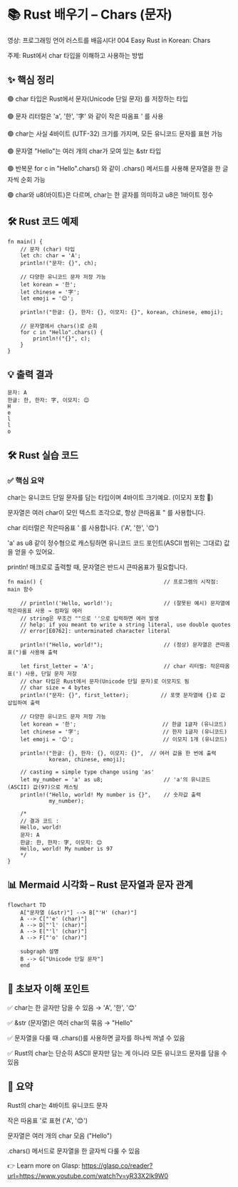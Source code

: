# 📚 Rust 배우기 – Chars (문자)

영상: 프로그래밍 언어 러스트를 배웁시다! 004 Easy Rust in Korean: Chars

주제: Rust에서 char 타입을 이해하고 사용하는 방법

## ✨ 핵심 정리

🟢 char 타입은 Rust에서 문자(Unicode 단일 문자) 를 저장하는 타입

🟢 문자 리터럴은 'a', '한', '字' 와 같이 작은 따옴표 ' 를 사용

🟢 char는 사실 4바이트 (UTF-32) 크기를 가지며, 모든 유니코드 문자를 표현 가능

🟢 문자열 "Hello"는 여러 개의 char가 모여 있는 &str 타입

🟢 반복문 for c in "Hello".chars() 와 같이 .chars() 메서드를 사용해 문자열을 한 글자씩 순회 가능

🟢 char와 u8(바이트)은 다르며, char는 한 글자를 의미하고 u8은 1바이트 정수

## 🛠️ Rust 코드 예제
```
fn main() {
    // 문자 (char) 타입
    let ch: char = 'A';  
    println!("문자: {}", ch);

    // 다양한 유니코드 문자 저장 가능
    let korean = '한';
    let chinese = '字';
    let emoji = '😊';

    println!("한글: {}, 한자: {}, 이모지: {}", korean, chinese, emoji);

    // 문자열에서 chars()로 순회
    for c in "Hello".chars() {
        println!("{}", c);
    }
}
```

## 💡 출력 결과

```text
문자: A
한글: 한, 한자: 字, 이모지: 😊
H
e
l
l
o
```

## 🛠️ Rust 실습 코드

### ✅ 핵심 요약

char는 유니코드 단일 문자를 담는 타입이며 4바이트 크기예요. (이모지 포함 🥳)

문자열은 여러 char이 모인 텍스트 조각으로, 항상 큰따옴표 " 를 사용합니다.

char 리터럴은 작은따옴표 ' 를 사용합니다. ('A', '한', '😊')

'a' as u8 같이 정수형으로 캐스팅하면 유니코드 코드 포인트(ASCII 범위는 그대로) 값을 얻을 수 있어요.

println! 매크로로 출력할 때, 문자열은 반드시 큰따옴표가 필요합니다.

```
fn main() {                                      // 프로그램의 시작점: main 함수

    // println!('Hello, world!');                // (잘못된 예시) 문자열에 작은따옴표 사용 → 컴파일 에러
    // string은 무조건 ""으로 ''으로 입력하면 에러 발생
    // help: if you meant to write a string literal, use double quotes
    // error[E0762]: unterminated character literal

    println!("Hello, world!");                   // (정상) 문자열은 큰따옴표(")를 사용해 출력

    let first_letter = 'A';                      // char 리터럴: 작은따옴표(') 사용, 단일 문자 저장
    // char 타입은 Rust에서 문자(Unicode 단일 문자)로 이모지도 됨
    // char size = 4 bytes
    println!("문자: {}", first_letter);          // 포맷 문자열에 {}로 값 삽입하여 출력

    // 다양한 유니코드 문자 저장 가능
    let korean = '한';                           // 한글 1글자 (유니코드)
    let chinese = '字';                          // 한자 1글자 (유니코드)
    let emoji = '😊';                            // 이모지 1개 (유니코드)

    println!("한글: {}, 한자: {}, 이모지: {}",  // 여러 값을 한 번에 출력
             korean, chinese, emoji);

    // casting = simple type change using 'as'
    let my_number = 'a' as u8;                   // 'a'의 유니코드(ASCII) 값(97)으로 캐스팅
    println!("Hello, world! My number is {}",    // 숫자값 출력
             my_number);

    /*
    // 결과 코드 :
    Hello, world!
    문자: A
    한글: 한, 한자: 字, 이모지: 😊
    Hello, world! My number is 97
    */
}
```


## 📊 Mermaid 시각화 – Rust 문자열과 문자 관계

```mermaid
flowchart TD
    A["문자열 (&str)"] --> B["'H' (char)"]
    A --> C["'e' (char)"]
    A --> D["'l' (char)"]
    A --> E["'l' (char)"]
    A --> F["'o' (char)"]

    subgraph 설명
    B --> G["Unicode 단일 문자"]
    end
```

## 🧩 초보자 이해 포인트

✅ char는 한 글자만 담을 수 있음 → 'A', '한', '😊'

✅ &str (문자열)은 여러 char의 묶음 → "Hello"

✅ 문자열을 다룰 때 .chars()를 사용하면 글자를 하나씩 꺼낼 수 있음

✅ Rust의 char는 단순히 ASCII 문자만 담는 게 아니라 모든 유니코드 문자를 담을 수 있음

## 📌 요약

Rust의 char는 4바이트 유니코드 문자

작은 따옴표 '로 표현 ('A', '😊')

문자열은 여러 개의 char 모음 ("Hello")

.chars() 메서드로 문자열을 한 글자씩 다룰 수 있음

👉 Learn more on Glasp: https://glasp.co/reader?url=https://www.youtube.com/watch?v=yR33X2Ik9W0

